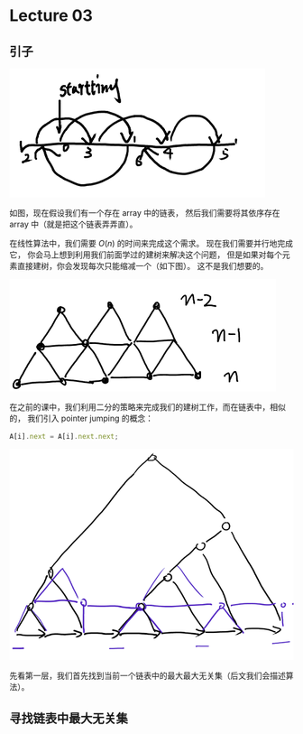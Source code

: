 # Lecture 03

## 引子

![linked list](03-linked-list.png)

如图，现在假设我们有一个存在 array 中的链表，
然后我们需要将其依序存在 array 中（就是把这个链表弄弄直）。

在线性算法中，我们需要 $O(n)$ 的时间来完成这个需求。
现在我们需要并行地完成它，
你会马上想到利用我们前面学过的建树来解决这个问题，
但是如果对每个元素直接建树，你会发现每次只能缩减一个（如下图）。
这不是我们想要的。

![bad tree](03-bad-tree.png)

在之前的课中，我们利用二分的策略来完成我们的建树工作，而在链表中，相似的，
我们引入 pointer jumping 的概念：

```javascript
A[i].next = A[i].next.next;
```

![tree](03-tree.png)

先看第一层，我们首先找到当前一个链表中的最大最大无关集（后文我们会描述算法）。

## 寻找链表中最大无关集
